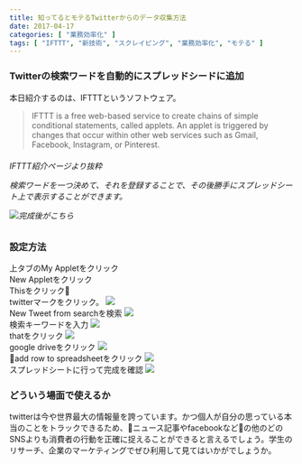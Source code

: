 ```yaml
---
title: 知ってるとモテるTwitterからのデータ収集方法
date: 2017-04-17
categories: [ "業務効率化" ]
tags: [ "IFTTT", "新技術", "スクレイピング", "業務効率化", "モテる" ]
---
```


### Twitterの検索ワードを自動的にスプレッドシードに追加

本日紹介するのは、IFTTTというソフトウェア。

>IFTTT is a free web-based service to create chains of simple conditional statements, called applets. An applet is triggered by changes that occur within other web services such as Gmail, Facebook, Instagram, or Pinterest.
<h6>IFTTT紹介ページより抜粋</h>


<br/>
<p>検索ワードを一つ決めて、それを登録することで、その後勝手にスプレッドシート上で表示することができます。</p>


<img src="/Users/user/matome/public/images/Screen Shot 2017-10-03 at 7.30.36.png">完成後がこちら


### 設定方法

上タブのMy Appletをクリック
<br/>
New Appletをクリック
<br/>
Thisをクリック
<br/>
twitterマークをクリック。
<img src="/Users/user/matome/public/images/Screen Shot 2017-10-03 at 7.12.47.png">
<br/>
New Tweet from searchを検索
<img src="/Users/user/matome/public/images/Screen Shot 2017-10-03 at 7.14.08.png">
<br/>
検索キーワードを入力
<img src="/Users/user/matome/public/images/Screen Shot 2017-10-03 at 7.14.18.png">
<br/>
thatをクリック
<img src="/Users/user/matome/public/images/Screen Shot 2017-10-03 at 7.14.47.png">
<br/>
google driveをクリック
<img src="/Users/user/matome/public/images/Screen Shot 2017-10-03 at 7.15.03.png">
<br/>
add row to spreadsheetをクリック
<img src="/Users/user/matome/public/images/Screen Shot 2017-10-03 at 7.15.09.png">
<br/>
スプレッドシートに行って完成を確認
<img src="/Users/user/matome/public/images/Screen Shot 2017-10-03 at 7.30.36.png">

### どういう場面で使えるか
twitterは今や世界最大の情報量を誇っています。かつ個人が自分の思っている本当のことをトラックできるため、ニュース記事やfacebookなどの他のどのSNSよりも消費者の行動を正確に捉えることができると言えるでしょう。学生のリサーチ、企業のマーケティングでぜひ利用して見てはいかがでしょうか。
<bn/>